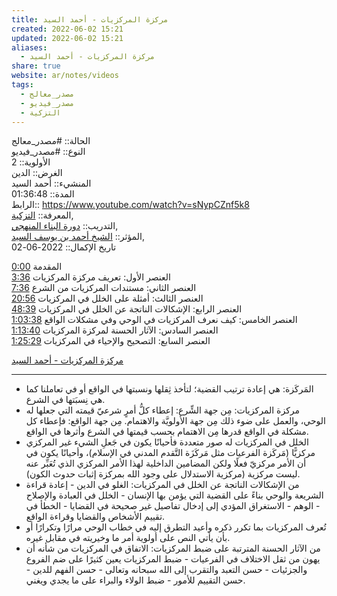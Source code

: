 ```yaml
---  
title: مركزة المركزيات - أحمد السيد  
created: 2022-06-02 15:21  
updated: 2022-06-02 15:21  
aliases:  
  - مركزة المركزيات - أحمد السيد  
share: true  
website: ar/notes/videos  
tags:  
  - مصدر_معالج  
  - مصدر_فيديو  
  - التزكية  
---  
```

  
  
  
الحالة:: #مصدر_معالج   
النوع:: #مصدر_فيديو  
اﻷولوية:: 2  
الغرض:: الدين  
المنشيء:: أحمد السيد  
المدة:: 01:36:48  
الرابط:: https://www.youtube.com/watch?v=sNypCZnf5k8  
المعرفة:: [التزكية](%D8%A7%D9%84%D8%AA%D8%B2%D9%83%D9%8A%D8%A9),  
التدريب:: [دورة البناء المنهجي](%D8%AF%D9%88%D8%B1%D8%A9%20%D8%A7%D9%84%D8%A8%D9%86%D8%A7%D8%A1%20%D8%A7%D9%84%D9%85%D9%86%D9%87%D8%AC%D9%8A),  
المؤثر:: [الشيخ أحمد بن يوسف السيد](%D8%A7%D9%84%D8%B4%D9%8A%D8%AE%20%D8%A3%D8%AD%D9%85%D8%AF%20%D8%A8%D9%86%20%D9%8A%D9%88%D8%B3%D9%81%20%D8%A7%D9%84%D8%B3%D9%8A%D8%AF),  
تاريخ اﻹكمال:: 2022-06-02  
  
<a href="https://www.youtube.com/watch?v=sNypCZnf5k8&amp;t=0">0:00</a> المقدمة<br><a href="https://www.youtube.com/watch?v=sNypCZnf5k8&amp;t=216">3:36</a> العنصر الأول: تعريف مركزة المركزيات<br><a href="https://www.youtube.com/watch?v=sNypCZnf5k8&amp;t=456">7:36</a> العنصر الثاني: مستندات المركزيات من الشرع<br><a href="https://www.youtube.com/watch?v=sNypCZnf5k8&amp;t=1256">20:56</a> العنصر الثالث: أمثلة على الخلل في المركزيات<br><a href="https://www.youtube.com/watch?v=sNypCZnf5k8&amp;t=2919">48:39</a> العنصر الرابع: الإشكالات الناتجة عن الخلل في المركزيات<br><a href="https://www.youtube.com/watch?v=sNypCZnf5k8&amp;t=3818">1:03:38</a> العنصر الخامس: كيف نعرف المركزيات في الوحي وفي مشكلات الواقع<br><a href="https://www.youtube.com/watch?v=sNypCZnf5k8&amp;t=4420">1:13:40</a> العنصر السادس: الآثار الحسنة لمركزة المركزيات<br><a href="https://www.youtube.com/watch?v=sNypCZnf5k8&amp;t=5129">1:25:29</a> العنصر السابع: التصحيح والإحياء في المركزيات  
  
[مركزة المركزيات - أحمد السيد](https://www.youtube.com/watch?v=sNypCZnf5k8)  
  
---  
  
-   المَركَزة: هي إعادة ترتيب القضية؛ لتأخذ ثِقلها ونسبتها في الواقع أو في تعاملنا كما هي نِسبَتها في الشرع.  
-   مركزة المركزيات: مِن جهة الشِّرع: إعطاء كلُّ أمرٍ شرعيّ قيمته التي جعلها له الوحي، والعمل على ضوء ذلك مِن جهة الأولويَّة والاهتمام. مِن جهة الواقع: فإعطاء كل مشكلة في الواقع قدرها مِن الاهتمام بحسب قيمتها في الشرع وأثرها في الواقع.  
-   الخلل في المركزيات له صور متعددة فأحيانًا يكون في جَعلِ الشيء غير المركزي مركزيًّا (مَركَزة الفرعيات مثل مَركَزَة التَّقدم المدني في الإسلام)، وأحيانًا يكون في أن الأمر مركزيّ فعلًا ولكن المضامين الداخلية لهذا الأمر المركزي الذي تُعَبِّر عنه ليست مركزية (مركزية الاستدلال على وجود الله بمركزة إثبات حدوث الكون).  
-   من الإشكالات الناتجة عن الخلل في المركزيات: الغلو في الدين - إعادة قراءة الشريعة والوحي بناءً على القضية التي يؤمن بها الإنسان - الخلل في العبادة والإصلاح - الوهم - الاستغراق المؤدي إلى إدخال تفاصيل غير صحيحة في القضايا - الخطأ في تقييم الأشخاص والقضايا وقراءة الواقع.  
-   تُعرف المركزيات بما تكرر ذكره وأعيد التطرق إليه في خطاب الوحي مرارًا وتكرارًا أو بأن يأتي النص على أولوية أمر ما وخيريته في مقابل غيره.  
-   من الآثار الحسنة المترتبة على ضبط المركزيات: الاتفاق في المركزيات من شأنه أن يهون من ثقل الاختلاف في الفرعيات - ضبط المركزيات يعين كثيرًا على ضم الفروع والجزئيات - حسن التعبد والتقرب إلى الله سبحانه وتعالى - حسن الفهم للدين - حسن التقييم للأمور - ضبط الولاء والبراء على ما يجدي ويغني.